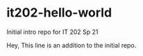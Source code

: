 # it202-hello-world
Initial intro repo for IT 202 Sp 21

Hey, This line is an addition to the initial repo. 
